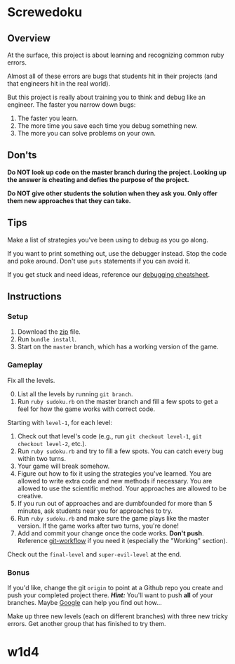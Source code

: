 # Screwedoku

## Overview

At the surface, this project is about learning and recognizing common ruby
errors.

Almost all of these errors are bugs that students hit in their projects (and
that engineers hit in the real world).

But this project is really about training you to think and debug like an
engineer.  The faster you narrow down bugs:

1. The faster you learn.
2. The more time you save each time you debug something new.
3. The more you can solve problems on your own.


## Don'ts

**Do NOT look up code on the master branch during the project.  Looking up the answer is cheating and defies the purpose of the project.**

**Do NOT give other students the solution when they ask you. Only offer them new approaches that they can take.**

## Tips

Make a list of strategies you've been using to debug as you go along.

If you want to print something out, use the debugger instead. Stop the code and poke around.  Don't use `puts` statements if you can avoid it.

If you get stuck and need ideas, reference our [debugging cheatsheet][debugging cheatsheet].

[debugging cheatsheet]: ../../readings/debugging_cheatsheet.md


## Instructions

### Setup

1. Download the [zip][zip] file.
2. Run `bundle install`.
3. Start on the `master` branch, which has a working version of the game.

[zip]:./screwedoku.zip?raw=true

### Gameplay

Fix all the levels.  

0. List all the levels by running `git branch`.
1. Run `ruby sudoku.rb` on the master branch and fill a few spots to get a feel for how the game works with correct code.

Starting with `level-1`, for each level:

1. Check out that level's code (e.g., run `git checkout level-1`, `git checkout level-2`, etc.).
2. Run `ruby sudoku.rb` and try to fill a few spots.  You can catch every bug within two turns.
3. Your game will break somehow.
4. Figure out how to fix it using the strategies you've learned.  You are allowed to write extra code and new methods if
necessary.  You are allowed to use the scientific method.  Your approaches are
allowed to be creative.
5. If you run out of approaches and are dumbfounded for more than 5 minutes, ask students near you for approaches to try.
6. Run `ruby sudoku.rb` and make sure the game plays like the master version. If the game works after two turns, you're done!
7. Add and commit your change once the code works.  **Don't push**.  Reference [git-workflow][git-workflow] if you need it (especially the "Working" section).

Check out the `final-level` and `super-evil-level` at the end.

[git-workflow]: ../../readings/git-workflow.md

### Bonus

If you'd like, change the git `origin` to point at a Github repo you create and
push your completed project there. **_Hint:_** You'll want to push **all** of your branches. Maybe [Google][google] can help you find out how...

Make up three new levels (each on different branches) with three new tricky
errors. Get another group that has finished to try them.

[google]: https://www.google.com/
# w1d4
